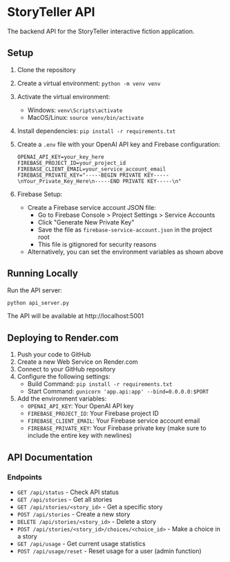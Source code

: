 # StoryTeller API

The backend API for the StoryTeller interactive fiction application.

## Setup

1. Clone the repository
2. Create a virtual environment: `python -m venv venv`
3. Activate the virtual environment:
   - Windows: `venv\Scripts\activate`
   - MacOS/Linux: `source venv/bin/activate`
4. Install dependencies: `pip install -r requirements.txt`
5. Create a `.env` file with your OpenAI API key and Firebase configuration:
   ```
   OPENAI_API_KEY=your_key_here
   FIREBASE_PROJECT_ID=your_project_id
   FIREBASE_CLIENT_EMAIL=your_service_account_email
   FIREBASE_PRIVATE_KEY="-----BEGIN PRIVATE KEY-----\nYour_Private_Key_Here\n-----END PRIVATE KEY-----\n"
   ```

6. Firebase Setup:
   - Create a Firebase service account JSON file:
     - Go to Firebase Console > Project Settings > Service Accounts
     - Click "Generate New Private Key"
     - Save the file as `firebase-service-account.json` in the project root
     - This file is gitignored for security reasons
   - Alternatively, you can set the environment variables as shown above

## Running Locally

Run the API server:

```bash
python api_server.py
```

The API will be available at http://localhost:5001

## Deploying to Render.com

1. Push your code to GitHub
2. Create a new Web Service on Render.com
3. Connect to your GitHub repository
4. Configure the following settings:
   - Build Command: `pip install -r requirements.txt`
   - Start Command: `gunicorn 'app.api:app' --bind=0.0.0.0:$PORT`
5. Add the environment variables:
   - `OPENAI_API_KEY`: Your OpenAI API key
   - `FIREBASE_PROJECT_ID`: Your Firebase project ID
   - `FIREBASE_CLIENT_EMAIL`: Your Firebase service account email
   - `FIREBASE_PRIVATE_KEY`: Your Firebase private key (make sure to include the entire key with newlines)

## API Documentation

### Endpoints

- `GET /api/status` - Check API status
- `GET /api/stories` - Get all stories
- `GET /api/stories/<story_id>` - Get a specific story
- `POST /api/stories` - Create a new story
- `DELETE /api/stories/<story_id>` - Delete a story
- `POST /api/stories/<story_id>/choices/<choice_id>` - Make a choice in a story
- `GET /api/usage` - Get current usage statistics
- `POST /api/usage/reset` - Reset usage for a user (admin function) 